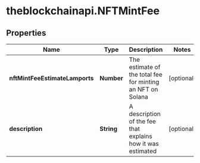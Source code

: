 # theblockchainapi.NFTMintFee

## Properties

Name | Type | Description | Notes
------------ | ------------- | ------------- | -------------
**nftMintFeeEstimateLamports** | **Number** | The estimate of the total fee for minting an NFT on Solana | [optional] 
**description** | **String** | A description of the fee that explains how it was estimated | [optional] 


